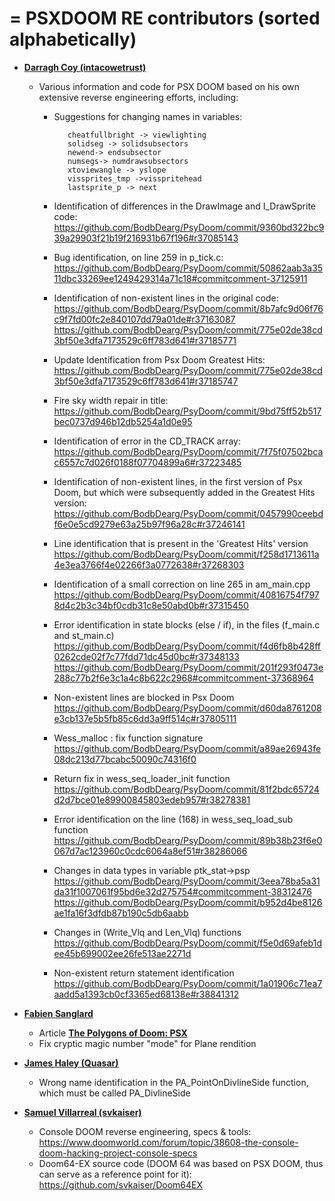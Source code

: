 
= PSXDOOM RE contributors (sorted alphabetically)
= 

* **[Darragh Coy (intacowetrust)](https://github.com/BodbDearg)**

    * Various information and code for PSX DOOM based on his own extensive reverse engineering efforts, including:
    
      * Suggestions for changing names in variables:
      
               cheatfullbright -> viewlighting
               solidseg -> solidsubsectors
               newend-> endsubsector
               numsegs-> numdrawsubsectors
               xtoviewangle -> yslope
               vissprites_tmp ->visspritehead
               lastsprite_p -> next
               
      * Identification of differences in the DrawImage and I_DrawSprite code:
         https://github.com/BodbDearg/PsyDoom/commit/9360bd322bc939a29903f21b19f216931b67f196#r37085143
         
      * Bug identification, on line 259 in p_tick.c:
         https://github.com/BodbDearg/PsyDoom/commit/50862aab3a3511dbc33269ee1249429314a71c18#commitcomment-37125911
         
      * Identification of non-existent lines in the original code:
         https://github.com/BodbDearg/PsyDoom/commit/8b7afc9d06f76c9f7fd00fc2e840107dd79a01de#r37163087
         https://github.com/BodbDearg/PsyDoom/commit/775e02de38cd3bf50e3dfa7173529c6ff783d641#r37185771
         
      * Update Identification from Psx Doom Greatest Hits:
         https://github.com/BodbDearg/PsyDoom/commit/775e02de38cd3bf50e3dfa7173529c6ff783d641#r37185747
         
      * Fire sky width repair in title:
         https://github.com/BodbDearg/PsyDoom/commit/9bd75ff52b517bec0737d946b12db5254a1d0e95
         
      * Identification of error in the CD_TRACK array:
         https://github.com/BodbDearg/PsyDoom/commit/7f75f07502bcac6557c7d026f0188f07704899a6#r37223485
         
      * Identification of non-existent lines, in the first version of Psx Doom, but which were subsequently added in the Greatest Hits version:
         https://github.com/BodbDearg/PsyDoom/commit/0457990ceebdf6e0e5cd9279e63a25b97f96a28c#r37246141
         
      * Line identification that is present in the 'Greatest Hits' version
         https://github.com/BodbDearg/PsyDoom/commit/f258d1713611a4e3ea3766f4e02266f3a0772638#r37268303
         
      * Identification of a small correction on line 265 in am_main.cpp
         https://github.com/BodbDearg/PsyDoom/commit/40816754f7978d4c2b3c34bf0cdb31c8e50abd0b#r37315450
         
      * Error identification in state blocks (else / if), in the files (f_main.c and st_main.c)
         https://github.com/BodbDearg/PsyDoom/commit/f4d6fb8b428ff0262cde02f7c77fdd71dc45d0bc#r37348133
         https://github.com/BodbDearg/PsyDoom/commit/201f293f0473e288c77b2f6e3c1a4c8b622c2968#commitcomment-37368964
         
      * Non-existent lines are blocked in Psx Doom
         https://github.com/BodbDearg/PsyDoom/commit/d60da8761208e3cb137e5b5fb85c6dd3a9ff514c#r37805111
         
      * Wess_malloc : fix function signature
         https://github.com/BodbDearg/PsyDoom/commit/a89ae26943fe08dc213d77bcabc50090c74316f0

      * Return fix in wess_seq_loader_init function
         https://github.com/BodbDearg/PsyDoom/commit/81f2bdc65724d2d7bce01e89900845803edeb957#r38278381

      * Error identification on the line (168) in wess_seq_load_sub function
         https://github.com/BodbDearg/PsyDoom/commit/89b38b23f6e0067d7ac123960c0cdc6064a8ef51#r38286066

      * Changes in data types in variable ptk_stat->psp
         https://github.com/BodbDearg/PsyDoom/commit/3eea78ba5a31da31f1007061f95bd6e32d275754#commitcomment-38312476
         https://github.com/BodbDearg/PsyDoom/commit/b952d4be8126ae1fa16f3dfdb87b190c5db6aabb

      * Changes in (Write_Vlq and Len_Vlq) functions
         https://github.com/BodbDearg/PsyDoom/commit/f5e0d69afeb1dee45b699002ee26fe513ae2271d
         
      * Non-existent return statement identification
         https://github.com/BodbDearg/PsyDoom/commit/1a01906c71ea7aadd5a1393cb0cf3365ed68138e#r38841312

* **[Fabien Sanglard](https://github.com/fabiensanglard)**

   * Article **[The Polygons of Doom: PSX](http://fabiensanglard.net/doom_psx/index.html)**
   * Fix cryptic magic number "mode" for Plane rendition
   
* **[James Haley (Quasar)](https://github.com/haleyjd)**
    * Wrong name identification in the PA_PointOnDivlineSide function, which must be called PA_DivlineSide

* **[Samuel Villarreal (svkaiser)](https://github.com/svkaiser)**

    * Console DOOM reverse engineering, specs & tools:
    https://www.doomworld.com/forum/topic/38608-the-console-doom-hacking-project-console-specs
    * Doom64-EX source code (DOOM 64 was based on PSX DOOM, thus can serve as a reference point for it):
    https://github.com/svkaiser/Doom64EX
